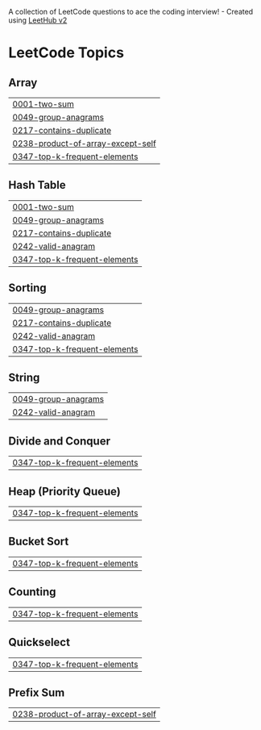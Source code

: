 A collection of LeetCode questions to ace the coding interview! - Created using [LeetHub v2](https://github.com/arunbhardwaj/LeetHub-2.0)
<!---LeetCode Topics Start-->
# LeetCode Topics
## Array
|  |
| ------- |
| [0001-two-sum](https://github.com/eman-ejaz/leetcoding/tree/master/0001-two-sum) |
| [0049-group-anagrams](https://github.com/eman-ejaz/leetcoding/tree/master/0049-group-anagrams) |
| [0217-contains-duplicate](https://github.com/eman-ejaz/leetcoding/tree/master/0217-contains-duplicate) |
| [0238-product-of-array-except-self](https://github.com/eman-ejaz/leetcoding/tree/master/0238-product-of-array-except-self) |
| [0347-top-k-frequent-elements](https://github.com/eman-ejaz/leetcoding/tree/master/0347-top-k-frequent-elements) |
## Hash Table
|  |
| ------- |
| [0001-two-sum](https://github.com/eman-ejaz/leetcoding/tree/master/0001-two-sum) |
| [0049-group-anagrams](https://github.com/eman-ejaz/leetcoding/tree/master/0049-group-anagrams) |
| [0217-contains-duplicate](https://github.com/eman-ejaz/leetcoding/tree/master/0217-contains-duplicate) |
| [0242-valid-anagram](https://github.com/eman-ejaz/leetcoding/tree/master/0242-valid-anagram) |
| [0347-top-k-frequent-elements](https://github.com/eman-ejaz/leetcoding/tree/master/0347-top-k-frequent-elements) |
## Sorting
|  |
| ------- |
| [0049-group-anagrams](https://github.com/eman-ejaz/leetcoding/tree/master/0049-group-anagrams) |
| [0217-contains-duplicate](https://github.com/eman-ejaz/leetcoding/tree/master/0217-contains-duplicate) |
| [0242-valid-anagram](https://github.com/eman-ejaz/leetcoding/tree/master/0242-valid-anagram) |
| [0347-top-k-frequent-elements](https://github.com/eman-ejaz/leetcoding/tree/master/0347-top-k-frequent-elements) |
## String
|  |
| ------- |
| [0049-group-anagrams](https://github.com/eman-ejaz/leetcoding/tree/master/0049-group-anagrams) |
| [0242-valid-anagram](https://github.com/eman-ejaz/leetcoding/tree/master/0242-valid-anagram) |
## Divide and Conquer
|  |
| ------- |
| [0347-top-k-frequent-elements](https://github.com/eman-ejaz/leetcoding/tree/master/0347-top-k-frequent-elements) |
## Heap (Priority Queue)
|  |
| ------- |
| [0347-top-k-frequent-elements](https://github.com/eman-ejaz/leetcoding/tree/master/0347-top-k-frequent-elements) |
## Bucket Sort
|  |
| ------- |
| [0347-top-k-frequent-elements](https://github.com/eman-ejaz/leetcoding/tree/master/0347-top-k-frequent-elements) |
## Counting
|  |
| ------- |
| [0347-top-k-frequent-elements](https://github.com/eman-ejaz/leetcoding/tree/master/0347-top-k-frequent-elements) |
## Quickselect
|  |
| ------- |
| [0347-top-k-frequent-elements](https://github.com/eman-ejaz/leetcoding/tree/master/0347-top-k-frequent-elements) |
## Prefix Sum
|  |
| ------- |
| [0238-product-of-array-except-self](https://github.com/eman-ejaz/leetcoding/tree/master/0238-product-of-array-except-self) |
<!---LeetCode Topics End-->